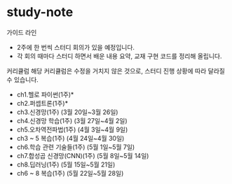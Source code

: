 # study-note
가이드 라인
- 2주에 한 번씩 스터디 회의가 있을 예정입니다.
- 각 회의 때마다 스터디 하면서 배운 내용 요약, 교재 구현 코드를 정리해 올립니다.

커리큘럼
해당 커리큘럼은 수정을 거치지 않은 것으로, 스터디 진행 상황에 따라 달라질 수 있습니다.
- ch1.헬로 파이썬(1주)*
- ch2.퍼셉트론(1주)*
- ch3.신경망(1주) (3월 20일~3월 26일)
- ch4.신경망 학습(1주) (3월 27일~4월 2일)
- ch5.오차역전파법(1주) (4월 3일~4월 9일)
- ch3 ~ 5 복습(1주) (4월 24일~4월 30일)
- ch6.학습 관련 기술들(1주) (5월 1일~5월 7일)
- ch7.합성곱 신경망(CNN)(1주) (5월 8일~5월 14일)
- ch8.딥러닝(1주) (5월 15일~5월 21일)
- ch6 ~ 8 복습(1주) (5월 22일~5월 28일)
